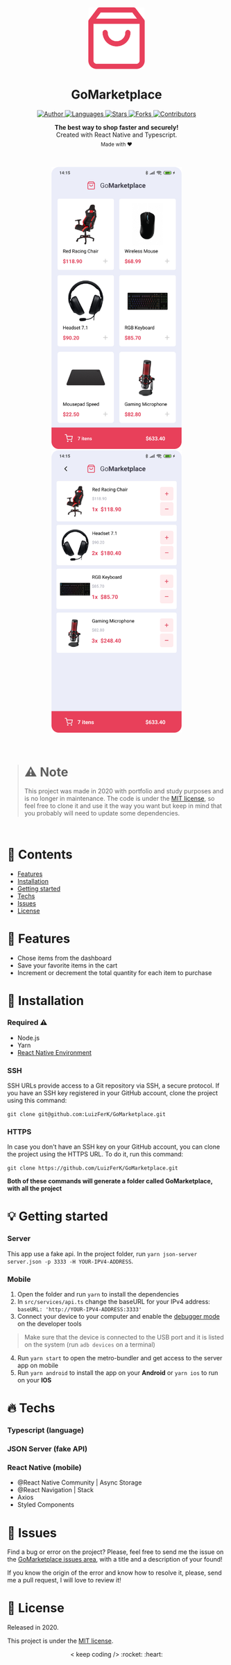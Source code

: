<br />

<p align="center">
  <img alt="Logo" src="./.github/logo.png" width="130px" />
</p>

<h1 align="center" style="text-align: center;">GoMarketplace</h1>

<p align="center">
	<a href="https://github.com/LuizFerK">
		<img alt="Author" src="https://img.shields.io/badge/author-Luiz%20Fernando-8E54E9?style=flat" />
	</a>
	<a href="#">
		<img alt="Languages" src="https://img.shields.io/github/languages/count/LuizFerK/GoMarketplace?color=8E54E9&style=flat" />
	</a>
	<a href="hhttps://github.com/LuizFerK/GoMarketplace/stargazers">
		<img alt="Stars" src="https://img.shields.io/github/stars/LuizFerK/GoMarketplace?color=8E54E9&style=flat" />
	</a>
	<a href="https://github.com/LuizFerK/GoMarketplace/network/members">
		<img alt="Forks" src="https://img.shields.io/github/forks/LuizFerK/GoMarketplace?color=8E54E9&style=flat" />
	</a>
	<a href="https://github.com/LuizFerK/GoMarketplace/graphs/contributors">
		<img alt="Contributors" src="https://img.shields.io/github/contributors/LuizFerK/GoMarketplace?color=8E54E9&style=flat" />
	</a>
</p>

<p align="center">
	<b>The best way to shop faster and securely!</b><br />
	<span>Created with React Native and Typescript.</span><br />
	<sub>Made with ❤️</sub>
</p>

<br />

<p align="center">
	<img alt="Dashboard" src="./.github/dashboard.png" width="300px" />
  <img alt="Cart" src="./.github/cart.png" width="300px" />
</p>

<br />

> # :warning: Note
> This project was made in 2020 with portfolio and study purposes and is no longer in maintenance. The code is under the [MIT license](https://github.com/LuizFerK/GoMarketplace/blob/master/LICENSE), so feel free to clone it and use it the way you want but keep in mind that you probably will need to update some dependencies.
<br />

# :pushpin: Contents

- [Features](#rocket-features)
- [Installation](#wrench-installation)
- [Getting started](#bulb-getting-started)
- [Techs](#fire-techs)
- [Issues](#bug-issues)
- [License](#book-license)

# :rocket: Features

- Chose items from the dashboard
- Save your favorite items in the cart
- Increment or decrement the total quantity for each item to purchase

# :wrench: Installation

### Required :warning:
- Node.js
- Yarn
- [React Native Environment](https://reactnative.dev/docs/environment-setup)

### SSH

SSH URLs provide access to a Git repository via SSH, a secure protocol. If you have an SSH key registered in your GitHub account, clone the project using this command:

```git clone git@github.com:LuizFerK/GoMarketplace.git```

### HTTPS

In case you don't have an SSH key on your GitHub account, you can clone the project using the HTTPS URL. To do it, run this command:

```git clone https://github.com/LuizFerK/GoMarketplace.git```

**Both of these commands will generate a folder called GoMarketplace, with all the project**

# :bulb: Getting started

### Server

This app use a fake api. In the project folder, run ```yarn json-server server.json -p 3333 -H YOUR-IPV4-ADDRESS```.

### Mobile

1. Open the folder and run ```yarn``` to install the dependencies
2. In ```src/services/api.ts``` change the baseURL for your IPv4 address: ```baseURL: 'http://YOUR-IPV4-ADDRESS:3333'```
3. Connect your device to your computer and enable the [debugger mode](https://developer.android.com/studio/debug/dev-options) on the developer tools
> Make sure that the device is connected to the USB port and it is listed on the system (run `adb devices` on a terminal)
4. Run ```yarn start``` to open the metro-bundler and get access to the server app on mobile
5. Run ```yarn android``` to install the app on your **Android** or ```yarn ios``` to run on your **IOS**

# :fire: Techs

### Typescript (language)

### JSON Server (fake API)

### React Native (mobile)
- @React Native Community | Async Storage
- @React Navigation | Stack
- Axios
- Styled Components

# :bug: Issues

Find a bug or error on the project? Please, feel free to send me the issue on the [GoMarketplace issues area](https://github.com/LuizFerK/GoMarketplace/issues), with a title and a description of your found!

If you know the origin of the error and know how to resolve it, please, send me a pull request, I will love to review it!

# :book: License

Released in 2020.

This project is under the [MIT license](https://github.com/LuizFerK/GoMarketplace/blob/master/LICENSE).

<p align="center">
	< keep coding /> :rocket: :heart:
</p>
